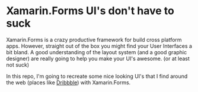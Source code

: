 # Xamarin.Forms UI's don't have to suck

Xamarin.Forms is a crazy productive framework for build cross platform apps.  However, straight out of the box you might find your User Interfaces a bit bland. A good understanding of the layout system (and a good graphic designer) are really going to help you make your UI's awesome.  (or at least not suck)

In this repo, I'm going to recreate some nice looking UI's that I find around the web (places like [Dribbble](http://dribbble.com)) with Xamarin.Forms.



